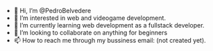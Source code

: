 - 👋 Hi, I’m @PedroBelvedere
- 👀 I’m interested in web and videogame development.
- 🌱 I’m currently learning web development as a fullstack developer.
- 💞️ I’m looking to collaborate on anything for beginners
- 📫 How to reach me through my bussiness email: (not created yet).

<!---
PedroBelvedere/PedroBelvedere is a ✨ special ✨ repository because its `README.md` (this file) appears on your GitHub profile.
You can click the Preview link to take a look at your changes.
--->
